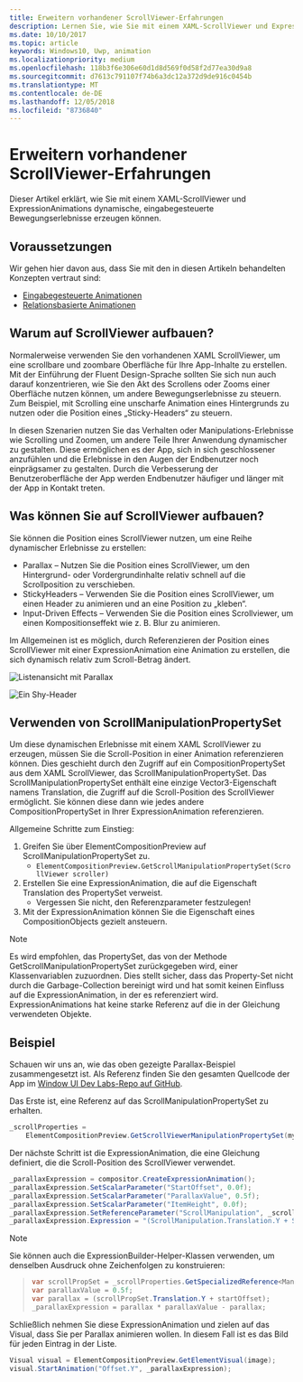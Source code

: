 ```yaml
---
title: Erweitern vorhandener ScrollViewer-Erfahrungen
description: Lernen Sie, wie Sie mit einem XAML-ScrollViewer und ExpressionAnimations dynamische, eingabegesteuerte Bewegungserlebnisse erzeugen können.
ms.date: 10/10/2017
ms.topic: article
keywords: Windows10, Uwp, animation
ms.localizationpriority: medium
ms.openlocfilehash: 118b3f6e306e60d1d8d569f0d58f2d77ea30d9a8
ms.sourcegitcommit: d7613c791107f74b6a3dc12a372d9de916c0454b
ms.translationtype: MT
ms.contentlocale: de-DE
ms.lasthandoff: 12/05/2018
ms.locfileid: "8736840"
---
```

# <a name="enhance-existing-scrollviewer-experiences"></a>Erweitern vorhandener ScrollViewer-Erfahrungen

Dieser Artikel erklärt, wie Sie mit einem XAML-ScrollViewer und ExpressionAnimations dynamische, eingabegesteuerte Bewegungserlebnisse erzeugen können.

## <a name="prerequisites"></a>Voraussetzungen

Wir gehen hier davon aus, dass Sie mit den in diesen Artikeln behandelten Konzepten vertraut sind:

- [Eingabegesteuerte Animationen](input-driven-animations.md)
- [Relationsbasierte Animationen](relation-animations.md)

## <a name="why-build-on-top-of-scrollviewer"></a>Warum auf ScrollViewer aufbauen?

Normalerweise verwenden Sie den vorhandenen XAML ScrollViewer, um eine scrollbare und zoombare Oberfläche für Ihre App-Inhalte zu erstellen. Mit der Einführung der Fluent Design-Sprache sollten Sie sich nun auch darauf konzentrieren, wie Sie den Akt des Scrollens oder Zooms einer Oberfläche nutzen können, um andere Bewegungserlebnisse zu steuern. Zum Beispiel, mit Scrolling eine unscharfe Animation eines Hintergrunds zu nutzen oder die Position eines „Sticky-Headers“ zu steuern.

In diesen Szenarien nutzen Sie das Verhalten oder Manipulations-Erlebnisse wie Scrolling und Zoomen, um andere Teile Ihrer Anwendung dynamischer zu gestalten. Diese ermöglichen es der App, sich in sich geschlossener anzufühlen und die Erlebnisse in den Augen der Endbenutzer noch einprägsamer zu gestalten. Durch die Verbesserung der Benutzeroberfläche der App werden Endbenutzer häufiger und länger mit der App in Kontakt treten.

## <a name="what-can-you-build-on-top-of-scrollviewer"></a>Was können Sie auf ScrollViewer aufbauen?

Sie können die Position eines ScrollViewer nutzen, um eine Reihe dynamischer Erlebnisse zu erstellen:

- Parallax – Nutzen Sie die Position eines ScrollViewer, um den Hintergrund- oder Vordergrundinhalte relativ schnell auf die Scrollposition zu verschieben.
- StickyHeaders – Verwenden Sie die Position eines ScrollViewer, um einen Header zu animieren und an eine Position zu „kleben“.
- Input-Driven Effects – Verwenden Sie die Position eines Scrollviewer, um einen Kompositionseffekt wie z. B. Blur zu animieren.

Im Allgemeinen ist es möglich, durch Referenzieren der Position eines ScrollViewer mit einer ExpressionAnimation eine Animation zu erstellen, die sich dynamisch relativ zum Scroll-Betrag ändert.

![Listenansicht mit Parallax](images/animation/parallax.gif)

![Ein Shy-Header](images/animation/shy-header.gif)

## <a name="using-scrollmanipulationpropertyset"></a>Verwenden von ScrollManipulationPropertySet

Um diese dynamischen Erlebnisse mit einem XAML ScrollViewer zu erzeugen, müssen Sie die Scroll-Position in einer Animation referenzieren können. Dies geschieht durch den Zugriff auf ein CompositionPropertySet aus dem XAML ScrollViewer, das ScrollManipulationPropertySet.
Das ScrollManipulationPropertySet enthält eine einzige Vector3-Eigenschaft namens Translation, die Zugriff auf die Scroll-Position des ScrollViewer ermöglicht. Sie können diese dann wie jedes andere CompositionPropertySet in Ihrer ExpressionAnimation referenzieren.

Allgemeine Schritte zum Einstieg:

1. Greifen Sie über ElementCompositionPreview auf ScrollManipulationPropertySet zu.
    - `ElementCompositionPreview.GetScrollManipulationPropertySet(ScrollViewer scroller)`
1. Erstellen Sie eine ExpressionAnimation, die auf die Eigenschaft Translation des PropertySet verweist.
    - Vergessen Sie nicht, den Referenzparameter festzulegen!
1. Mit der ExpressionAnimation können Sie die Eigenschaft eines CompositionObjects gezielt ansteuern.

> [!NOTE]
> Es wird empfohlen, das PropertySet, das von der Methode GetScrollManipulationPropertySet zurückgegeben wird, einer Klassenvariablen zuzuordnen. Dies stellt sicher, dass das Property-Set nicht durch die Garbage-Collection bereinigt wird und hat somit keinen Einfluss auf die ExpressionAnimation, in der es referenziert wird. ExpressionAnimations hat keine starke Referenz auf die in der Gleichung verwendeten Objekte.

## <a name="example"></a>Beispiel

Schauen wir uns an, wie das oben gezeigte Parallax-Beispiel zusammengesetzt ist. Als Referenz finden Sie den gesamten Quellcode der App im [Window UI Dev Labs-Repo auf GitHub](https://github.com/Microsoft/WindowsUIDevLabs).

Das Erste ist, eine Referenz auf das ScrollManipulationPropertySet zu erhalten.

```csharp
_scrollProperties =
    ElementCompositionPreview.GetScrollViewerManipulationPropertySet(myScrollViewer);
```

Der nächste Schritt ist die ExpressionAnimation, die eine Gleichung definiert, die die Scroll-Position des ScrollViewer verwendet.

```csharp
_parallaxExpression = compositor.CreateExpressionAnimation();
_parallaxExpression.SetScalarParameter("StartOffset", 0.0f);
_parallaxExpression.SetScalarParameter("ParallaxValue", 0.5f);
_parallaxExpression.SetScalarParameter("ItemHeight", 0.0f);
_parallaxExpression.SetReferenceParameter("ScrollManipulation", _scrollProperties);
_parallaxExpression.Expression = "(ScrollManipulation.Translation.Y + StartOffset - (0.5 * ItemHeight)) * ParallaxValue - (ScrollManipulation.Translation.Y + StartOffset - (0.5 * ItemHeight))";
```

> [!NOTE]
> Sie können auch die ExpressionBuilder-Helper-Klassen verwenden, um denselben Ausdruck ohne Zeichenfolgen zu konstruieren:

> ```csharp
> var scrollPropSet = _scrollProperties.GetSpecializedReference<ManipulationPropertySetReferenceNode>();
> var parallaxValue = 0.5f;
> var parallax = (scrollPropSet.Translation.Y + startOffset);
> _parallaxExpression = parallax * parallaxValue - parallax;
> ```

Schließlich nehmen Sie diese ExpressionAnimation und zielen auf das Visual, dass Sie per Parallax animieren wollen. In diesem Fall ist es das Bild für jeden Eintrag in der Liste.

```csharp
Visual visual = ElementCompositionPreview.GetElementVisual(image);
visual.StartAnimation("Offset.Y", _parallaxExpression);
```